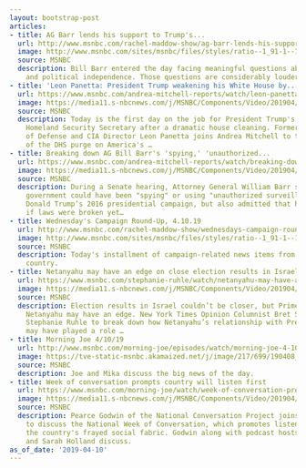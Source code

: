 ```yaml
---
layout: bootstrap-post
articles:
- title: AG Barr lends his support to Trump's...
  url: http://www.msnbc.com/rachel-maddow-show/ag-barr-lends-his-support-trumps-spying-conspiracy-theory
  image: http://www.msnbc.com/sites/msnbc/files/styles/ratio--1_91-1--1200x630/public/2019-01-15t212109z_1410707781_rc12a119d270_rtrmadp_3_usa-trump-barr.jpg?itok=LjNiLIpO
  source: MSNBC
  description: Bill Barr entered the day facing meaningful questions about his credibility
    and political independence. Those questions are considerably louder now.
- title: 'Leon Panetta: President Trump weakening his White House by...'
  url: https://www.msnbc.com/andrea-mitchell-reports/watch/leon-panetta-president-trump-weakening-his-white-house-by-undermining-top-officials-1486335043569
  image: https://media11.s-nbcnews.com/j/MSNBC/Components/Video/201904/n_mitchell_panetta_190410_1920x1080.nbcnews-fp-1200-630.jpg
  source: MSNBC
  description: Today is the first day on the job for President Trump's new Acting
    Homeland Security Secretary after a dramatic house cleaning. Former Secretary
    of Defense and CIA Director Leon Panetta joins Andrea Mitchell to talk about impact
    of the DHS purge on America's …
- title: Breaking down AG Bill Barr's 'spying,' 'unauthorized...
  url: https://www.msnbc.com/andrea-mitchell-reports/watch/breaking-down-ag-bill-barr-s-spying-unauthorized-surveillance-claim-1486325827606
  image: https://media11.s-nbcnews.com/j/MSNBC/Components/Video/201904/n_mitchell_brk_dilanian_barr_190410_1920x1080.nbcnews-fp-1200-630.jpg
  source: MSNBC
  description: During a Senate hearing, Attorney General William Barr said that the
    government could have been "spying" or using "unauthorized surveillance" on President
    Donald Trump’s 2016 presidential campaign, but also admitted that he wasn't sure
    if laws were broken yet…
- title: Wednesday's Campaign Round-Up, 4.10.19
  url: http://www.msnbc.com/rachel-maddow-show/wednesdays-campaign-round-41019
  image: http://www.msnbc.com/sites/msnbc/files/styles/ratio--1_91-1--1200x630/public/maddow_campaignroundup_general.png?itok=q9pFWELg
  source: MSNBC
  description: Today's installment of campaign-related news items from across the
    country.
- title: Netanyahu may have an edge on close election results in Israel
  url: https://www.msnbc.com/stephanie-ruhle/watch/netanyahu-may-have-an-edge-on-close-election-results-in-israel-1486290499614
  image: https://media11.s-nbcnews.com/j/MSNBC/Components/Video/201904/n_ruhle_bblock_190410_1920x1080.nbcnews-fp-1200-630.jpg
  source: MSNBC
  description: Election results in Israel couldn’t be closer, but Prime Minister Benjamin
    Netanyahu may have an edge. New York Times Opinion Columnist Bret Stephens joins
    Stephanie Ruhle to break down how Netanyahu’s relationship with President Trump
    may have played a role …
- title: Morning Joe 4/10/19
  url: http://www.msnbc.com/morning-joe/episodes/watch/morning-joe-4-10-19-episode
  image: https://tve-static-msnbc.akamaized.net/j/image/217/699/190408_3935744_Morning_Joe_4_10_19_800x450_1486286915979.video_1067x600.jpg
  source: MSNBC
  description: Joe and Mika discuss the big news of the day.
- title: Week of conversation prompts country will listen first
  url: https://www.msnbc.com/morning-joe/watch/week-of-conversation-prompts-country-will-listen-first-1486279747628
  image: https://media11.s-nbcnews.com/j/MSNBC/Components/Video/201904/n_mj_listen_190410_1920x1080.nbcnews-fp-1200-630.jpg
  source: MSNBC
  description: Pearce Godwin of the National Conversation Project joins Morning Joe
    to discuss the National Week of Conversation, which promotes listening and mending
    the country's frayed social fabric. Godwin along with podcast hosts Beth Silvers
    and Sarah Holland discuss.
as_of_date: '2019-04-10'
---
```


